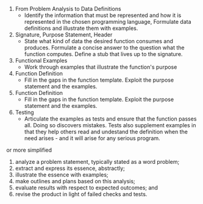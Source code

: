 1. From Problem Analysis to Data Definitions
    - Identify the information that must be represented and how it is represented in the chosen programming language, Formulate data definitions and illustrate them with examples.
2. Signature, Purpose Statement, Header
    - State what kind of data the desired function consumes and produces. Formulate a concise answer to the question what the function computes. Define a stub that lives up to the signature. 
3. Functional Examples
    - Work through examples that illustrate the function's purpose
4. Function Definition
    - Fill in the gaps in the function template. Exploit the purpose statement and the examples.
5. Function Definition
    - Fill in the gaps in the function template. Exploit the purpose statement and the examples. 
6. Testing
    - Articulate the examples as tests and ensure that the function passes all. Doing so discovers mistakes. Tests also supplement examples in that they help others read and undestand the definition when the need arises - and it will arise for any serious program. 

or more simplified
1. analyze a problem statement, typically stated as a word problem;
2. extract and express its essence, abstractly;
3. illustrate the essence with examples;
4. make outlines and plans based on this analysis;
5. evaluate results with respect to expected outcomes; and
6. revise the product in light of failed checks and tests.